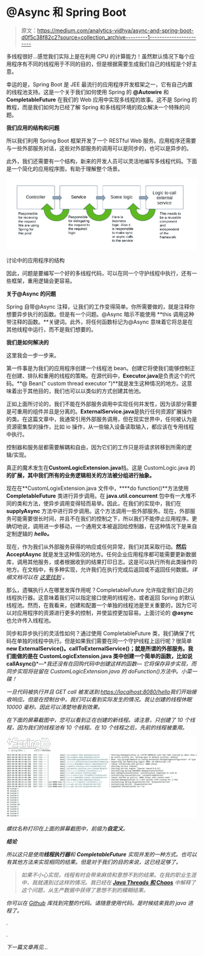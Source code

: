 # @Async 和 Spring Boot

> 原文：<https://medium.com/analytics-vidhya/async-and-spring-boot-d0f5c38f82c2?source=collection_archive---------1----------------------->

多线程很好…感觉我们实际上是在利用 CPU 的计算能力！虽然默认情况下每个应用程序有不同的线程用于不同的目的，但是根据需要生成我们自己的线程是个好主意。

幸运的是，Spring Boot 是 JEE 最流行的应用程序开发框架之一，它有自己内置的线程池支持。这是一个关于我们如何使用 Spring 的 **@Autowire** 和 **CompletableFuture** 在我们的 Web 应用中实现多线程的故事。这不是 Spring 的教程，而是我们如何为已经了解 Spring 和多线程环境的观众解决一个特殊的问题。

**我们应用的结构和问题**

所以我们利用 Spring Boot 框架开发了一个 RESTful Web 服务。应用程序还需要与一些外部服务对话，这些对外部服务的调用可以是同步的，也可以是异步的。

此外，我们还需要有一个结构，新来的开发人员可以灵活地编写多线程代码。下面是一个简化的应用程序图，有助于理解整个场景。

![](img/dde389c48577ff9b818fa24fc0db6786.png)

讨论中的应用程序的结构

因此，问题是要编写一个好的多线程代码，可以在同一个守护线程中执行，还有一些框架，重用逻辑会更容易。

**关于@Async 的问题**

Spring 自带@Async 注释，让我们的工作变得简单。你所需要做的，就是注释你想要异步执行的函数。但是有一个问题。@Async 暗示不能使用 **this 调用这种带注释的函数。**关键词。此外，将任何函数标记为@Async 意味着它将总是在其他线程中运行，而不是我们想要的。

**我们是如何解决的**

这里我会一步一步来。

第一件事是为我们的应用程序创建一个线程池 bean。创建它将使我们能够控制正在创建、排队和重用的线程的策略。在源代码中，**Executor.java**是负责这个的代码。**@ Bean(" custom thread executor ")**就是发生这种情况的地方。这意味着出于其他目的，我们也可以以类似的方式创建其他池。

正如上面所讨论的，我们不能在外部服务调用中实现任何并发性，因为该部分需要是可重用的组件并且是分离的。**ExternalService.java**是执行任何资源扩展操作的类。在这篇文章中，我通常引用外部服务调用，但在现实世界中，任何被认为是资源密集型的操作，比如 io 操作，从一些输入设备读取输入，都应该在专用线程中执行。

控制器和服务层都需要解耦和自由，因为它们的工作只是将请求转移到所需的逻辑/实现。

真正的魔术发生在**CustomLogicExtension.java**档。这是 CustomLogic.java 的**的扩展，其中我们所有的业务逻辑相关的方法被分组进行抽象。**

现在在**CustomLogixExtension.java 文件中，****do function()**方法使用 **CompletableFuture** 类进行异步调用。在 **java.util.concurrent** 包中有一大堆不同的类和方法，使异步调用变得轻而易举。因此，在我们的实现中，我们在 **supplyAsync** 方法中进行异步调用。这个方法调用一些外部服务。现在，外部服务可能需要很长时间，并且不在我们的控制之下，所以我们不能停止应用程序。更确切地说，调用进一步移动，一个通用文本被返回给控制器，在这种情况下是来自定制逻辑的 ***hello。***

现在，作为我们从外部服务获得的响应或任何异常，我们对其采取行动。**然后 AcceptAsync** 就是发生这种情况的地方。任何企业应用程序都可能需要更新数据库，调用其他服务，或者根据收到的结果打印日志。这是可以执行所有此类操作的地方。在文档中，有多种实现，允许我们在执行完成后返回或不返回任何数据。*详细文档可以在* [*这里找到*](https://docs.oracle.com/javase/8/docs/api/java/util/concurrent/CompletableFuture.html) *。*

那么，遗嘱执行人在哪里发挥作用呢？CompletableFuture 允许指定我们自己的线程执行器。这意味着我们可以指定接口使用的线程池，或者返回 Spring 的默认线程池。然而，在我看来，创建和配置一个单独的线程池是至关重要的，因为它可以对应用程序的资源进行更多的控制，并使监控更加容易。上面讨论的 **@async** 也允许传入线程池。

同步和异步执行的灵活性如何？通过使用 CompletableFuture 类，我们确保了代码在单独的线程中执行。但是如果我们需要在同一个守护线程上运行呢？很简单 **new ExternalService()。callToExternalService()；**就是所谓的外部服务。我们能做的是在 CustomLogicExtension.java 类中创建一个简单的函数，比如说**callAsync()***—***我还没有在回购代码中创建这样的函数—* 它将保存异步实现，而同步实现将驻留在 CustomLogicExtension.java 的 doFunction()方法中。小菜一碟！*

*一旦代码被执行并且 GET call 被发送到:[https://localhost:8080/hello](https://localhost:8080/hello)我们开始接收响应。但是在控制台中，我们可以看到实际发生的情况。我让创建的线程休眠 10000 毫秒。因此可以清楚地看到效果。*

*在下面的屏幕截图中，您可以看到正在创建的新线程。请注意，只创建了 10 个线程，因为我们的线程池有 10 个线程。在 10 个线程之后，先前的线程被重用。*

*![](img/9dadc2a6fb68468810a5c4afcb993111.png)*

*螺纹名称打印在上面的屏幕截图中，前缀为**自定义**。*

***结论***

*所以这只是使用**线程执行器**和 **CompletableFuture** 实现并发的一种方式。也可以有其他方法来实现相同的结果。但是对于我们的目的来说，这已经足够了。*

> *如果不小心实现，线程有时会带来麻烦和意想不到的结果。在我的职业生涯中，我就遇到过这样的情况。我已经在 [**Java Threads 和 Chaos**](/@umairkhan62/multi-threaded-chaos-69216bb2c45a) 中解释了这个问题，从生产数据中获得了意想不到的模糊结果。*

*你可以在 [Github](https://github.com/umairk83/Some-code-stuff/tree/master/async-demo) 库找到完整的代码。请随意使用代码。是时候结束我的 java 进程了。*

*.*

*.*

*下一篇文章再见…*
